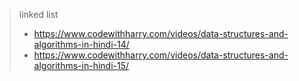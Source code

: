 > linked list
> - https://www.codewithharry.com/videos/data-structures-and-algorithms-in-hindi-14/
> - https://www.codewithharry.com/videos/data-structures-and-algorithms-in-hindi-15/


